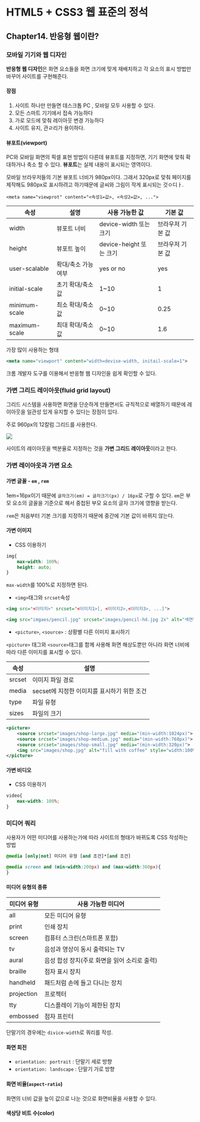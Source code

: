 # HTML5 + CSS3 웹 표준의 정석

## Chapter14. 반응형 웹이란?

### 모바일 기기와 웹 디자인

**반응형 웹 디자인**은 화면 요소들을 화면 크기에 맞게 재배치하고 각 요소의 표시 방법만 바꾸어 사이트를 구현해준다.

#### 장점

1. 사이트 하나만 만들면 데스크톱 PC , 모바일 모두 사용할 수 있다.
2. 모든 스마트 기기에서 접속 가능하다
3. 가로 모드에 맞춰 레이아웃 변경 가능하다
4. 사이트 유지, 관ㄹ리가 용이하다.

#### 뷰포트(viewport)

PC와 모바일 화면의 픽셀 표현 방법이 다른데 뷰포트를 지정하면, 기기 화면에 맞춰 확대하거나 축소 할 수 있다. **뷰포트**는 실제 내용이 표시되는 영역이다.

모바일 브라우저들의 기본 뷰포트 너비가 980px이다. 그래서 320px로 맞춰 페이지를 제작해도 980px로 표시하려고 하기때문에 글씨와 그림이 작게 표시되는 것ㅇ디ㅏ.

```
<meta name="viewprot" content="<속성1=값>, <속성2=값>, ...">
```

| 속성 | 설명 | 사용 가능한 값 | 기본 값 |
|--------|--------|--------|--------|
|width|뷰포트 너비| device-width 또는 크기 | 브라우저 기본 값|
|height|뷰포트 높이 | device-height 또는 크기 | 브라우저 기본 값|
|user-scalable|확대/축소 가능 여부 | yes or no | yes|
|initial-scale|초기 확대/축소 값|1~10|1|
|minimum-scale|최소 확대/축소 값|0~10|0.25|
|maximum-scale|최대 확대/축소 값|0~10|1.6|

가장 많이 사용하는 형태

```xml
<meta name="viewport" content="width=devise-width, initail-scale=1">
```

크롬 개발자 도구를 이용해서 반응형 웹 디자인을 쉽게 확인할 수 있다.

### 가변 그리드 레이아웃(fluid grid layout)

그리드 시스템을 사용하면 화면을 단순하게 만들면서도 규칙적으로 배열하기 때문에 레이아웃을 일관성 있게 유지할 수 있다는 장점이 있다.

주로 960px의 12칼럼 그리드를 사용한다.

![](http://dtechviews.com/wp-content/uploads/2015/05/Slide3.jpg)

사이트의 레이아웃을 백분율로 지정하는 것을 **가변 그리드 레이아웃**이라고 한다.

### 가변 레이아웃과 가변 요소

#### 가변 글꼴 - `em` , `rem`

1em=16px이기 때문에 `글자크기(em) = 글자크기(px) / 16px`로 구할 수 있다. `em`은 부모 요소의 글꼴을 기준으로 해서 중첩된 부모 요소의 글자 크기에 영향을 받는다.

`rem`은 처음부터 기본 크기를 지정하기 때문에 중간에 기본 값이 바뀌지 않는다.

#### 가변 이미지

- CSS 이용하기

```css
img{
	max-width: 100%;
    height: auto;
}
```

`max-width`를 100%로 지정하면 된다.

- `<img>`태그와 `srcset`속성

```xml
<img src="<이미지>" srcset="<이미지1>[, <이미지2>,<이미지3>, ...]">
```
```xml
<img src="imgaes/pencil.jpg" srcset="images/pencil-hd.jpg 2x" alt="색연필 제품 이미지">
```

- `<picture>`, `<source>` : 상황별 다른 이미지 표시하기

`<picture>` 태그와 `<source>`태그를 함께 사용해 화면 해상도뿐만 아니라 화면 너비에 따라 다른 이미지를 표시할 수 있다.

| 속성 | 설명 |
|--------|--------|
|srcset|이미지 파일 경로|
|media|secset에 지정한 이미지를 표시하기 위한 조건|
|type|파일 유형|
|sizes|파일의 크기|

```xml
<picture>
	<source srcset="images/shop-large.jpg" media="(min-width:1024px)">
	<source srcset="images/shop-medium.jpg" media="(min-width:768px)">
	<source srcset="images/shop-small.jpg" media="(min-width:320px)">
	<img src="images/shop.jpg" alt="fill with coffee" style="width:100%;">
</picture>
```

#### 가변 비디오

- CSS 이용하기

```css
video{
	max-width: 100%;
}
```

### 미디어 쿼리

사용자가 어떤 미디어를 사용하는가에 따라 사이트의 형태가 바뀌도록 CSS 작성하는 방법

```css
@media [only|not] 미디어 유형 [and 조건]*[and 조건]
```

```css
@media screen and (min-width:200px) and (max-width:360px){
}
```

#### 미디어 유형의 종류

| 미디어 유형 | 사용 가능한 미디어 |
|--------|--------|
|all|모든 미디어 유형|
|print|인쇄 장치|
|screen|컴퓨터 스크린(스마트폰 포함)|
|tv|음성과 영상이 동시 출력되는 TV|
|aural|음성 합성 장치(주로 화면을 읽어 소리로 출력)|
|braille|점자 표시 장치|
|handheld|패드처럼 손에 들고 다니는 장치|
|projection|프로젝터|
|tty|디스플레이 기능이 제한된 장치|
|embossed|점자 프린터|

단말기의 경우에는 `divice-width`로 쿼리를 작성.

#### 화면 회전

- `orientation: portrait` : 단말기 세로 방향
- `orientation: landscape` : 단말기 가로 방향

#### 화면 비율(`aspect-ratio`)

화면의 너비 값을 높이 값으로 나눈 것으로 화면비율을 사용할 수 있다.

#### 색상당 비트 수(color)